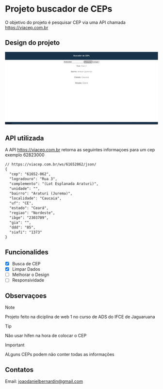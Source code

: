 # Projeto buscador de CEPs

O objetivo do projeto é pesquisar CEP via uma API chamada https://viacep.com.br

## Design do projeto

![Foto do Site](image.png)

## API utilizada

A API https://viacep.com.br retorna as seguintes informaçoes para um cep exemplo 62823000

```
// https://viacep.com.br/ws/61652062/json/
{
  "cep": "61652-062",
  "logradouro": "Rua 3",
  "complemento": "(Lot Esplanada Araturi)",
  "unidade": "",
  "bairro": "Araturi (Jurema)",
  "localidade": "Caucaia",
  "uf": "CE",
  "estado": "Ceará",
  "regiao": "Nordeste",
  "ibge": "2303709",
  "gia": "",
  "ddd": "85",
  "siafi": "1373"
}
```
## Funcionalides
- [x] Busca de CEP
- [x] Limpar Dados
- [ ] Melhorar o Design
- [ ] Responsividade
## Observaçoes
> [!NOTE]
> Projeto feito na diciplina de web 1 no curso de ADS do IFCE de Jaguaruana

> [!TIP]
> Não usar hífen na hora de colocar o CEP

> [!IMPORTANT]
> ALguns CEPs podem não conter todas as informações 
## Contatos
Email: joaodanielbernardin@gmail.com
